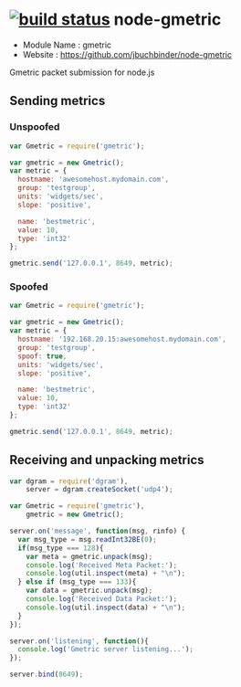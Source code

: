 [![build status](https://secure.travis-ci.org/jbuchbinder/node-gmetric.png)](http://travis-ci.org/jbuchbinder/node-gmetric)
node-gmetric
============

* Module Name : gmetric
* Website : https://github.com/jbuchbinder/node-gmetric

Gmetric packet submission for node.js

Sending metrics
---------------

### Unspoofed

```javascript
var Gmetric = require('gmetric');

var gmetric = new Gmetric();
var metric = {
  hostname: 'awesomehost.mydomain.com',
  group: 'testgroup',
  units: 'widgets/sec',
  slope: 'positive',

  name: 'bestmetric',
  value: 10,
  type: 'int32'
};

gmetric.send('127.0.0.1', 8649, metric);
```

### Spoofed

```javascript
var Gmetric = require('gmetric');

var gmetric = new Gmetric();
var metric = {
  hostname: '192.168.20.15:awesomehost.mydomain.com',
  group: 'testgroup',
  spoof: true,
  units: 'widgets/sec',
  slope: 'positive',

  name: 'bestmetric',
  value: 10,
  type: 'int32'
};

gmetric.send('127.0.0.1', 8649, metric);
```

Receiving and unpacking metrics
-------------------------------

```javascript
var dgram = require('dgram'),
    server = dgram.createSocket('udp4');

var Gmetric = require('gmetric'),
    gmetric = new Gmetric();

server.on('message', function(msg, rinfo) {
  var msg_type = msg.readInt32BE(0);
  if(msg_type === 128){
    var meta = gmetric.unpack(msg);
    console.log('Received Meta Packet:');
    console.log(util.inspect(meta) + "\n");
  } else if (msg_type === 133){
    var data = gmetric.unpack(msg);
    console.log('Received Data Packet:');
    console.log(util.inspect(data) + "\n");
  }
});

server.on('listening', function(){
  console.log('Gmetric server listening...');
});

server.bind(8649);
```
